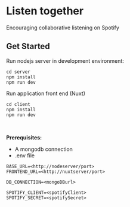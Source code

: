 # Listen together

Encouraging collaborative listening on Spotify

## Get Started

Run nodejs server in development environment:

```
cd server
npm install
npm run dev
```

Run application front end (Nuxt)

```
cd client
npm install
npm run dev
```

<br>

**Prerequisites:**

* A mongodb connection
* .env file
```
BASE_URL=<http://nodeserver/port>
FRONTEND_URL=<http://nuxtserver/port>

DB_CONNECTION=<mongoDBurl>

SPOTIFY_CLIENT=<spotifyClient>
SPOTIFY_SECRET=<spotifySecret>
```